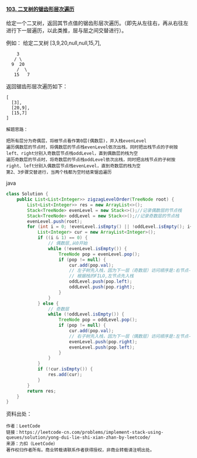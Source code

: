 #### [103. 二叉树的锯齿形层次遍历](https://leetcode-cn.com/problems/binary-tree-zigzag-level-order-traversal/)

给定一个二叉树，返回其节点值的锯齿形层次遍历。（即先从左往右，再从右往左进行下一层遍历，以此类推，层与层之间交替进行）。

例如：
给定二叉树 [3,9,20,null,null,15,7],

```
    3
   / \
  9  20
    /  \
   15   7
```

返回锯齿形层次遍历如下：

```
[
  [3],
  [20,9],
  [15,7]
]
```

```
解题思路：

把所有层分为奇偶层，将根节点看作第0层(偶数层)，并入栈evenLevel
遍历偶数层的节点时，将偶数层的节点栈evenLevel依次出栈，同时把出栈节点的子树按left、right分别入奇数层节点栈oddLevel，直到偶数层的栈为空
遍历奇数层的节点时，将奇数层的节点栈oddLevel依次出栈，同时把出栈节点的子树按right、left分别入偶数层节点栈evenLevel，直到奇数层的栈为空
第2、3步骤交替进行，当两个栈都为空时结束锯齿遍历
```

java

```java
class Solution {
    public List<List<Integer>> zigzagLevelOrder(TreeNode root) {
		List<List<Integer>> res = new ArrayList<>();
		Stack<TreeNode> evenLevel = new Stack<>();//记录偶数层的节点栈
		Stack<TreeNode> oddLevel = new Stack<>();//记录奇数层的节点栈
		evenLevel.push(root);
		for (int i = 0; !evenLevel.isEmpty() || !oddLevel.isEmpty(); i++) {
			List<Integer> cur = new ArrayList<Integer>();
			if ((i & 1) == 0) {
				// 偶数层,从0开始
				while (!evenLevel.isEmpty()) {
					TreeNode pop = evenLevel.pop();
					if (pop != null) {
						cur.add(pop.val);
						// 左子树先入栈，因为下一层（奇数层）访问顺序是:右节点->左节点
						// 根据栈的FILO,左节点先入栈
						oddLevel.push(pop.left);
						oddLevel.push(pop.right);
					}
				}
			} else {
				// 奇数层
				while (!oddLevel.isEmpty()) {
					TreeNode pop = oddLevel.pop();
					if (pop != null) {
						cur.add(pop.val);
						// 右子树先入栈，因为下一层（偶数层）访问顺序是:左节点->右节点
						evenLevel.push(pop.right);
						evenLevel.push(pop.left);
					}
				}
			}
			if (!cur.isEmpty()) {
				res.add(cur);
			}
		}
		return res;
    }
}
```



资料出处：

```
作者：LeetCode
链接：https://leetcode-cn.com/problems/implement-stack-using-queues/solution/yong-dui-lie-shi-xian-zhan-by-leetcode/
来源：力扣（LeetCode）
著作权归作者所有。商业转载请联系作者获得授权，非商业转载请注明出处。
```

